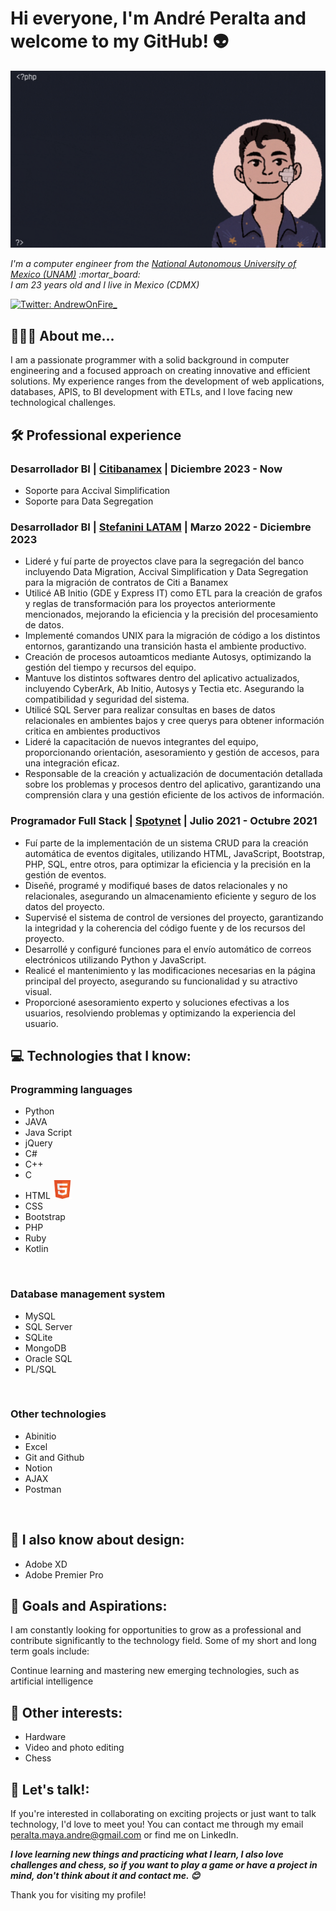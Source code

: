 <h1> Hi everyone, I'm André Peralta and welcome to my GitHub! 👽 </h1>


<img src="https://raw.githubusercontent.com/AndrePeraltaMaya/AndrePeraltaMaya/main/imageGif.gif" alt="Welcome!" />

<p><em>I'm a computer engineer from the <a href="https://www.unam.mx/"> National Autonomous University of Mexico (UNAM)</a>  :mortar_board:
<br> I am 23 years old and I live in Mexico (CDMX) </p></em>

[![Twitter: AndrewOnFire_](https://img.shields.io/twitter/follow/AndrewOnFire_?style=social)](https://twitter.com/AndrewOnFire_)


## 👨🏻‍💻 About me...  

I am a passionate programmer with a solid background in computer engineering and a focused approach on creating innovative and efficient solutions. My experience ranges from the development of web applications, databases, APIS, to BI development with ETLs, and I love facing new technological challenges.


## 🛠️ Professional experience


### <b> Desarrollador BI </b> |  **[Citibanamex](https://www.banamex.com/)** |  Diciembre 2023 - Now 

* Soporte para Accival Simplification
* Soporte para Data Segregation 


### <b> Desarrollador BI </b> |  **[Stefanini LATAM](https://stefanini.com/en)** |  Marzo 2022 - Diciembre 2023

  * Lideré y fuí parte de proyectos clave para la segregación del banco incluyendo Data Migration, Accival Simplification y Data Segregation para la migración de contratos de Citi a Banamex
  * Utilicé AB Initio (GDE y Express IT) como ETL para la creación de grafos y reglas de transformación para los proyectos anteriormente mencionados, mejorando la eficiencia y la precisión del procesamiento de datos.
  * Implementé comandos UNIX para la migración de código a los distintos entornos, garantizando una transición hasta el ambiente productivo.
  * Creación de procesos autoamticos mediante Autosys, optimizando la gestión del tiempo y recursos del equipo.
  * Mantuve los distintos softwares dentro del aplicativo actualizados, incluyendo CyberArk, Ab Initio, Autosys y Tectia etc. Asegurando la compatibilidad y seguridad del sistema.
  * Utilicé SQL Server para realizar consultas en bases de datos relacionales en ambientes bajos y cree querys para obtener información critica en ambientes productivos
  * Lideré la capacitación de nuevos integrantes del equipo, proporcionando orientación, asesoramiento y gestión de accesos, para una integración eficaz.
  * Responsable de la creación y actualización de documentación detallada sobre los problemas y procesos dentro del aplicativo, garantizando una comprensión clara y una gestión eficiente de los activos de información.

### <b> Programador Full Stack </b> |  **[Spotynet](https://www.spotynet.com/)** |  Julio 2021 - Octubre 2021

  * Fuí parte de la implementación de un sistema CRUD para la creación automática de eventos digitales, utilizando HTML, JavaScript, Bootstrap, PHP, SQL, entre otros, para optimizar la eficiencia y la precisión en la gestión de eventos.
  * Diseñé, programé y modifiqué bases de datos relacionales y no relacionales, asegurando un almacenamiento eficiente y seguro de los datos del proyecto.
  * Supervisé el sistema de control de versiones del proyecto, garantizando la integridad y la coherencia del código fuente y de los recursos del proyecto.
  * Desarrollé y configuré funciones para el envío automático de correos electrónicos utilizando Python y JavaScript.
  * Realicé el mantenimiento y las modificaciones necesarias en la página principal del proyecto, asegurando su funcionalidad y su atractivo visual.
  * Proporcioné asesoramiento experto y soluciones efectivas a los usuarios, resolviendo problemas y optimizando la experiencia del usuario.



## :computer: Technologies that I know:



### Programming languages 

* Python 
* JAVA 
* Java Script 
* jQuery  
* C# 
* C++ 
* C 
* HTML <img height="30" src="https://raw.githubusercontent.com/Davermx/Davermx/master/img/Html.png">
* CSS 
* Bootstrap
* PHP 
* Ruby 
* Kotlin 
<br>

### Database management system

* MySQL 
* SQL Server 
* SQLite 
* MongoDB 
* Oracle SQL 
* PL/SQL 
<br>

### Other technologies

* Abinitio 
* Excel 
* Git and Github 
* Notion 
* AJAX 
* Postman 

<br>

## :art: I also know about design:
<ul>
    <li>Adobe XD</li>
    <li>Adobe Premier Pro</li>
</ul>  
      



## :closed_book: Goals and Aspirations:


I am constantly looking for opportunities to grow as a professional and contribute significantly to the technology field. Some of my short and long term goals include:

Continue learning and mastering new emerging technologies, such as artificial intelligence



## :tada: Other interests:

<ul>
    <li>Hardware</li>
    <li>Video and photo editing</li>
    <li>Chess</li>
</ul>

<!--
### :floppy_disk: Some stats :
[![AndrePeraltaMaya GitHub stats](https://github-readme-stats.vercel.app/api?username=AndrePeraltaMaya)](https://github.com/AndrePeraltaMaya/github-readme-stats)
-->


## :tada: Let's talk!:

If you're interested in collaborating on exciting projects or just want to talk technology, I'd love to meet you! You can contact me through my email peralta.maya.andre@gmail.com or find me on LinkedIn.


<em><b>I love learning new things and practicing what I learn, I also love challenges and chess, so if you want to play a game or have a project in mind, don't think about it and contact me. :blush: </b></em>


Thank you for visiting my profile!

